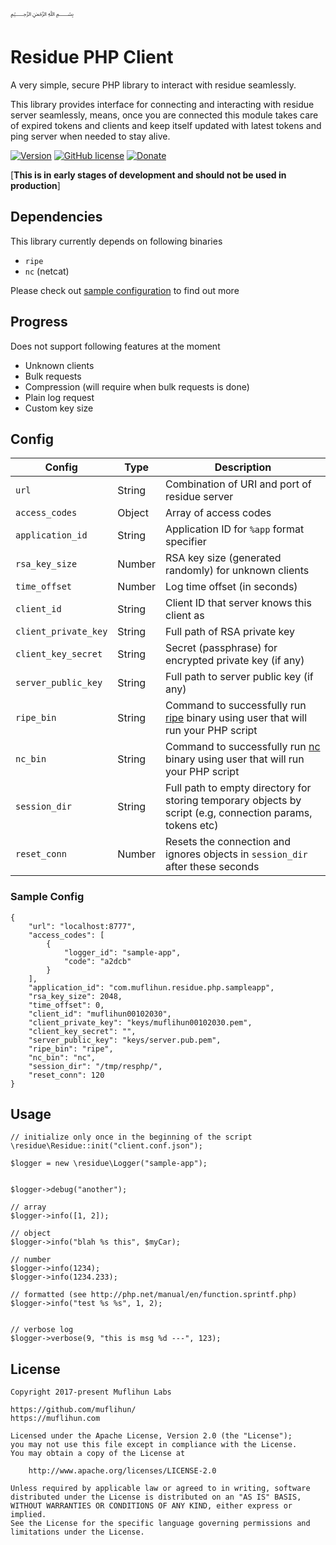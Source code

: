 ﷽

# Residue PHP Client
A very simple, secure PHP library to interact with residue seamlessly.

This library provides interface for connecting and interacting with residue server seamlessly, means, once you are connected this module takes care of expired tokens and clients and keep itself updated with latest tokens and ping server when needed to stay alive.

[![Version](https://img.shields.io/github/release/muflihun/residue-php.svg)](https://github.com/muflihun/residue-php/releases/latest) [![GitHub license](https://img.shields.io/badge/License-Apache%202.0-blue.svg)](https://github.com/muflihun/residue-php/blob/master/LICENCE) [![Donate](https://img.shields.io/badge/Donate-PayPal-green.svg)](https://www.paypal.me/MuflihunDotCom/25)

[**This is in early stages of development and should not be used in production**]

## Dependencies
This library currently depends on following binaries

 * `ripe`
 * `nc` (netcat)

Please check out [sample configuration](/samples/client.conf.json) to find out more

## Progress
Does not support following features at the moment

 * Unknown clients
 * Bulk requests
 * Compression (will require when bulk requests is done)
 * Plain log request
 * Custom key size

## Config

| **Config** | **Type** | **Description** |
|------------|----------|-----------------|
| `url`      | String   | Combination of URI and port of residue server |
| `access_codes`      | Object   | Array of access codes |
| `application_id`      | String   | Application ID for `%app` format specifier |
| `rsa_key_size`      | Number   | RSA key size (generated randomly) for unknown clients |
| `time_offset`      | Number   | Log time offset (in seconds) |
| `client_id`      | String   | Client ID that server knows this client as |
| `client_private_key`      | String   | Full path of RSA private key |
| `client_key_secret`      | String   | Secret (passphrase) for encrypted private key (if any) |
| `server_public_key`      | String   | Full path to server public key (if any) |
| `ripe_bin`      | String   | Command to successfully run [ripe](https://github.com/muflihun/ripe) binary using user that will run your PHP script |
| `nc_bin`      | String   | Command to successfully run [nc](https://linux.die.net/man/1/nc) binary using user that will run your PHP script |
| `session_dir`      | String   | Full path to empty directory for storing temporary objects by script (e.g, connection params, tokens etc) |
| `reset_conn`      | Number   | Resets the connection and ignores objects in `session_dir` after these seconds |

### Sample Config
```
{
    "url": "localhost:8777",
    "access_codes": [
        {
            "logger_id": "sample-app",
            "code": "a2dcb"
        }
    ],
    "application_id": "com.muflihun.residue.php.sampleapp",
    "rsa_key_size": 2048,
    "time_offset": 0,
    "client_id": "muflihun00102030",
    "client_private_key": "keys/muflihun00102030.pem",
    "client_key_secret": "",
    "server_public_key": "keys/server.pub.pem",
    "ripe_bin": "ripe",
    "nc_bin": "nc",
    "session_dir": "/tmp/resphp/",
    "reset_conn": 120
}
```
## Usage
```
// initialize only once in the beginning of the script
\residue\Residue::init("client.conf.json");

$logger = new \residue\Logger("sample-app");


$logger->debug("another");

// array
$logger->info([1, 2]);

// object
$logger->info("blah %s this", $myCar);

// number
$logger->info(1234);
$logger->info(1234.233);

// formatted (see http://php.net/manual/en/function.sprintf.php)
$logger->info("test %s %s", 1, 2);


// verbose log
$logger->verbose(9, "this is msg %d ---", 123);

```

## License
```
Copyright 2017-present Muflihun Labs

https://github.com/muflihun/
https://muflihun.com

Licensed under the Apache License, Version 2.0 (the "License");
you may not use this file except in compliance with the License.
You may obtain a copy of the License at

    http://www.apache.org/licenses/LICENSE-2.0

Unless required by applicable law or agreed to in writing, software
distributed under the License is distributed on an "AS IS" BASIS,
WITHOUT WARRANTIES OR CONDITIONS OF ANY KIND, either express or implied.
See the License for the specific language governing permissions and
limitations under the License.
```